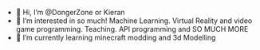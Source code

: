 - 👋 Hi, I’m @DongerZone or Kieran
- 👀 I’m interested in so much! Machine Learning. Virtual Reality and video game programming. Teaching. API programming and SO MUCH MORE
- 🌱 I’m currently learning minecraft modding and 3d Modelling

<!---
DongerZone/DongerZone is a ✨ special ✨ repository because its `README.md` (this file) appears on your GitHub profile.
You can click the Preview link to take a look at your changes.
--->
